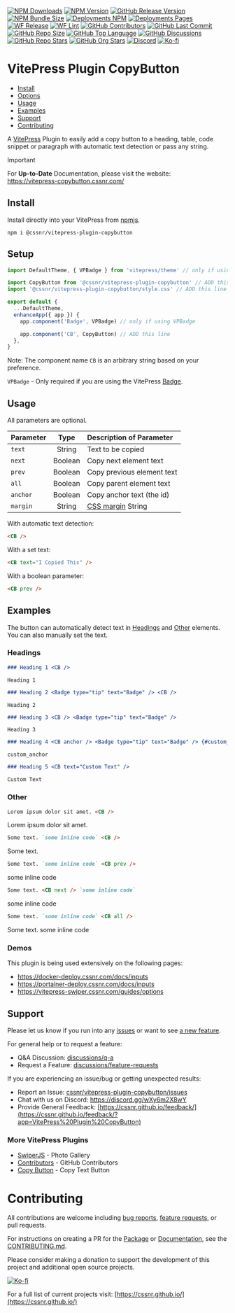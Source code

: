 [![NPM Downloads](https://img.shields.io/npm/dw/%40cssnr%2Fvitepress-plugin-copybutton?logo=npm)](https://www.npmjs.com/package/@cssnr/vitepress-plugin-copybutton)
[![NPM Version](https://img.shields.io/npm/v/%40cssnr%2Fvitepress-plugin-copybutton?logo=npm)](https://www.npmjs.com/package/@cssnr/vitepress-plugin-copybutton)
[![GitHub Release Version](https://img.shields.io/github/v/release/cssnr/vitepress-plugin-copybutton?logo=github)](https://github.com/cssnr/vitepress-plugin-copybutton/releases)
[![NPM Bundle Size](https://img.shields.io/bundlephobia/min/%40cssnr%2Fvitepress-plugin-copybutton?logo=bookstack&logoColor=white)](https://bundlephobia.com/package/@cssnr/vitepress-plugin-copybutton)
[![Deployments NPM](https://img.shields.io/github/deployments/cssnr/vitepress-plugin-copybutton/npm?logo=npm&label=deploy)](https://github.com/cssnr/vitepress-plugin-copybutton/deployments/npm)
[![Deployments Pages](https://img.shields.io/github/deployments/cssnr/vitepress-plugin-copybutton/docs?logo=vitepress&logoColor=white&label=docs)](https://github.com/cssnr/vitepress-plugin-copybutton/deployments/docs)
[![WF Release](https://img.shields.io/github/actions/workflow/status/cssnr/vitepress-plugin-copybutton/release.yaml?logo=cachet&label=release)](https://github.com/cssnr/vitepress-plugin-copybutton/actions/workflows/release.yaml)
[![WF Lint](https://img.shields.io/github/actions/workflow/status/cssnr/vitepress-plugin-copybutton/lint.yaml?logo=cachet&label=lint)](https://github.com/cssnr/vitepress-plugin-copybutton/actions/workflows/lint.yaml)
[![GitHub Contributors](https://img.shields.io/github/contributors/cssnr/vitepress-plugin-copybutton?logo=github)](https://github.com/cssnr/vitepress-plugin-copybutton/graphs/contributors)
[![GitHub Last Commit](https://img.shields.io/github/last-commit/cssnr/vitepress-plugin-copybutton?logo=github)](https://github.com/cssnr/vitepress-plugin-copybutton/pulse)
[![GitHub Repo Size](https://img.shields.io/github/repo-size/cssnr/vitepress-plugin-copybutton?logo=bookstack&logoColor=white&label=repo%20size)](https://github.com/cssnr/vitepress-plugin-copybutton?tab=readme-ov-file#readme)
[![GitHub Top Language](https://img.shields.io/github/languages/top/cssnr/vitepress-plugin-copybutton?logo=htmx&logoColor=white)](https://github.com/cssnr/vitepress-plugin-copybutton/blob/master/src/CopyButton.vue)
[![GitHub Discussions](https://img.shields.io/github/discussions/cssnr/vitepress-plugin-copybutton?logo=github)](https://github.com/cssnr/vitepress-plugin-copybutton/discussions)
[![GitHub Repo Stars](https://img.shields.io/github/stars/cssnr/vitepress-plugin-copybutton?style=flat&logo=github)](https://github.com/cssnr/vitepress-plugin-copybutton/stargazers)
[![GitHub Org Stars](https://img.shields.io/github/stars/cssnr?style=flat&logo=github&label=org%20stars)](https://cssnr.github.io/)
[![Discord](https://img.shields.io/discord/899171661457293343?logo=discord&logoColor=white&label=discord&color=7289da)](https://discord.gg/wXy6m2X8wY)
[![Ko-fi](https://img.shields.io/badge/Ko--fi-72a5f2?logo=kofi&label=support)](https://ko-fi.com/cssnr)

# VitePress Plugin CopyButton

- [Install](#Install)
- [Options](#Setup)
- [Usage](#Usage)
- [Examples](#Examples)
- [Support](#Support)
- [Contributing](#Contributing)

A [VitePress](https://vitepress.dev/) Plugin to easily add a copy button to a heading, table, code snippet or paragraph with automatic text detection or pass any string.

> [!IMPORTANT]  
> For **Up-to-Date** Documentation, please visit the website:  
> https://vitepress-copybutton.cssnr.com/

## Install

Install directly into your VitePress from [npmjs](https://www.npmjs.com/package/@cssnr/vitepress-plugin-copybutton).

```shell
npm i @cssnr/vitepress-plugin-copybutton
```

## Setup

```javascript
import DefaultTheme, { VPBadge } from 'vitepress/theme' // only if using VPBadge

import CopyButton from '@cssnr/vitepress-plugin-copybutton' // ADD this line
import '@cssnr/vitepress-plugin-copybutton/style.css' // ADD this line

export default {
  ...DefaultTheme,
  enhanceApp({ app }) {
    app.component('Badge', VPBadge) // only if using VPBadge

    app.component('CB', CopyButton) // ADD this line
  },
}
```

Note: The component name `CB` is an arbitrary string based on your preference.

`VPBadge` - Only required if you are using the VitePress [Badge](https://vitepress.dev/reference/default-theme-badge#badge).

## Usage

All parameters are optional.

| Parameter |  Type   | Description&nbsp;of&nbsp;Parameter                                           |
| :-------- | :-----: | :--------------------------------------------------------------------------- |
| `text`    | String  | Text to be copied                                                            |
| `next`    | Boolean | Copy next element text                                                       |
| `prev`    | Boolean | Copy previous element text                                                   |
| `all`     | Boolean | Copy parent element text                                                     |
| `anchor`  | Boolean | Copy anchor text (the id)                                                    |
| `margin`  | String  | [CSS margin](https://developer.mozilla.org/en-US/docs/Web/CSS/margin) String |

With automatic text detection:

```markdown
<CB />
```

With a set text:

```markdown
<CB text="I Copied This" />
```

With a boolean parameter:

```markdown
<CB prev />
```

## Examples

The button can automatically detect text in [Headings](#headings) and [Other](#other) elements.
You can also manually set the text.

### Headings

```markdown
### Heading 1 <CB />
```

`Heading 1`

```markdown
### Heading 2 <Badge type="tip" text="Badge" /> <CB />
```

`Heading 2`

```markdown
### Heading 3 <CB /> <Badge type="tip" text="Badge" />
```

`Heading 3`

```markdown
### Heading 4 <CB anchor /> <Badge type="tip" text="Badge" /> {#custom_anchor}
```

`custom_anchor`

```markdown
### Heading 5 <CB text="Custom Text" />
```

`Custom Text`

### Other

```markdown
Lorem ipsum dolor sit amet. <CB />
```

Lorem ipsum dolor sit amet.

```markdown
Some text. `some inline code` <CB />
```

Some text.

```markdown
Some text. `some inline code` <CB prev />
```

some inline code

```markdown
Some text. <CB next /> `some inline code`
```

some inline code

```markdown
Some text. `some inline code` <CB all />
```

Some text. some inline code

### Demos

This plugin is being used extensively on the following pages:

- https://docker-deploy.cssnr.com/docs/inputs
- https://portainer-deploy.cssnr.com/docs/inputs
- https://vitepress-swiper.cssnr.com/guides/options

## Support

Please let us know if you run into any [issues](https://github.com/cssnr/vitepress-plugin-copybutton/issues)
or want to see [a new feature](https://github.com/cssnr/vitepress-plugin-copybutton/discussions/categories/feature-requests).

For general help or to request a feature:

- Q&A Discussion: [discussions/q-a](https://github.com/cssnr/vitepress-plugin-copybutton/discussions/categories/q-a)
- Request a Feature: [discussions/feature-requests](https://github.com/cssnr/vitepress-plugin-copybutton/discussions/categories/feature-requests)

If you are experiencing an issue/bug or getting unexpected results:

- Report an Issue: [cssnr/vitepress-plugin-copybutton/issues](https://github.com/cssnr/vitepress-plugin-copybutton/issues)
- Chat with us on Discord: https://discord.gg/wXy6m2X8wY
- Provide General Feedback: [https://cssnr.github.io/feedback/](https://cssnr.github.io/feedback/?app=VitePress%20Plugin%20CopyButton)

### More VitePress Plugins

- [SwiperJS](https://github.com/cssnr/vitepress-swiper) - Photo Gallery
- [Contributors](https://github.com/cssnr/vitepress-plugin-contributors) - GitHub Contributors
- [Copy Button](https://github.com/cssnr/vitepress-plugin-copybutton) - Copy Text Button

# Contributing

All contributions are welcome including [bug reports](https://github.com/cssnr/vitepress-plugin-copybutton/issues), [feature requests](https://github.com/cssnr/vitepress-plugin-copybutton/discussions/categories/feature-requests), or pull requests.

For instructions on creating a PR for the [Package](https://www.npmjs.com/package/@cssnr/vitepress-plugin-copybutton) or [Documentation](https://vitepress-copybutton.cssnr.com/),
see the [CONTRIBUTING.md](#contributing-ov-file).

Please consider making a donation to support the development of this project and additional open source projects.

[![Ko-fi](https://ko-fi.com/img/githubbutton_sm.svg)](https://ko-fi.com/cssnr)

For a full list of current projects visit: [https://cssnr.github.io/](https://cssnr.github.io/)
